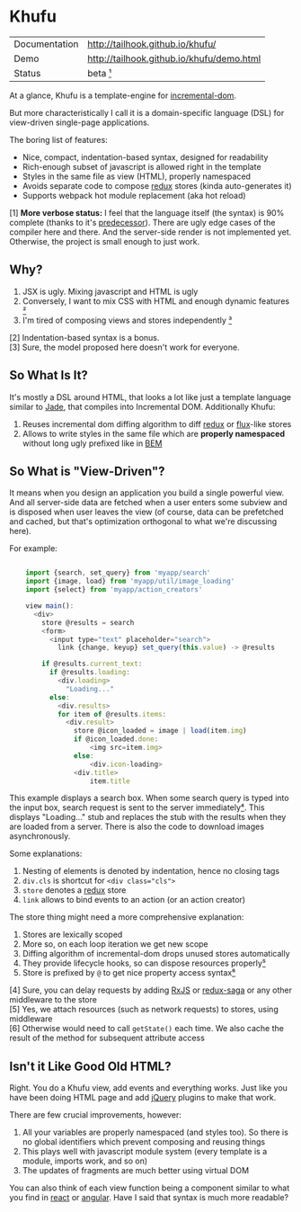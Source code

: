 Khufu
=====


|              |                                           |
|--------------|-------------------------------------------|
|Documentation | http://tailhook.github.io/khufu/          |
|Demo          | http://tailhook.github.io/khufu/demo.html |
|Status        | beta [¹](#1)                              |


At a glance, Khufu is a template-engine for [incremental-dom].

But more characteristically I call it is a domain-specific language (DSL) for
view-driven single-page applications.

The boring list of features:

* Nice, compact, indentation-based syntax, designed for readability
* Rich-enough subset of javascript is allowed right in the template
* Styles in the same file as view (HTML), properly namespaced
* Avoids separate code to compose [redux] stores (kinda auto-generates it)
* Supports webpack hot module replacement (aka hot reload)

<a name=1>[1] **More verbose status:** I feel that the language itself (the syntax) is
   90% complete (thanks to it's [predecessor]). There are ugly edge cases of the
   compiler here and there. And the server-side render is not implemented yet.
   Otherwise, the project is small enough to just work.


Why?
----

1. JSX is ugly. Mixing javascript and HTML is ugly
2. Conversely, I want to mix CSS with HTML and enough dynamic features [²](#2)
3. I'm tired of composing views and stores independently [³](#3)

<a name=2>[2] Indentation-based syntax is a bonus.<br>
<a name=3>[3] Sure, the model proposed here doesn't work for everyone.

So What Is It?
--------------

It's mostly a DSL around HTML, that looks a lot like just a template language
similar to [Jade], that compiles into Incremental DOM.
Additionally Khufu:

1. Reuses incremental dom diffing algorithm to diff [redux] or [flux]-like stores
2. Allows to write styles in the same file which are **properly namespaced**
   without long ugly prefixed like in [BEM]


So What is "View-Driven"?
-------------------------

It means when you design an application you build a single powerful view. And
all server-side data are fetched when a user enters some subview and is disposed
when user leaves the view (of course, data can be prefetched and cached, but
that's optimization orthogonal to what we're discussing here).

For example:
```javascript

    import {search, set_query} from 'myapp/search'
    import {image, load} from 'myapp/util/image_loading'
    import {select} from 'myapp/action_creators'

    view main():
      <div>
        store @results = search
        <form>
          <input type="text" placeholder="search">
            link {change, keyup} set_query(this.value) -> @results

        if @results.current_text:
          if @results.loading:
            <div.loading>
              "Loading..."
          else:
            <div.results>
            for item of @results.items:
              <div.result>
                store @icon_loaded = image | load(item.img)
                if @icon_loaded.done:
                    <img src=item.img>
                else:
                    <div.icon-loading>
                <div.title>
                    item.title
```
This example displays a search box. When some search query is typed into the
input box, search request is sent to the server immediately[⁴](#4). This displays
"Loading..." stub and replaces the stub with the results when they are loaded
from a server. There is also the code to download images asynchronously.

Some explanations:

1. Nesting of elements is denoted by indentation, hence no closing tags
2. ``div.cls`` is shortcut for ``<div class="cls">``
3. ``store`` denotes a [redux] store
4. ``link`` allows to bind events to an action (or an action creator)

The store thing might need a more comprehensive explanation:

1. Stores are lexically scoped
2. More so, on each loop iteration we get new scope
3. Diffing algorithm of incremental-dom drops unused stores automatically
4. They provide lifecycle hooks, so can dispose resources properly[⁵](#5)
5. Store is prefixed by ``@`` to get nice property access syntax[⁶](#6)

<a name=4>[4] Sure, you can delay requests by adding [RxJS] or [redux-saga]
or any other middleware to the store<br>
<a name=5>[5] Yes, we attach resources (such as network requests) to stores,
using middleware<br>
<a name=6>[6] Otherwise would need to call ``getState()`` each time. We also
cache the result of the method for subsequent attribute access

Isn't it Like Good Old HTML?
----------------------------

Right. You do a Khufu view, add events and everything works. Just like you
have been doing HTML page and add [jQuery] plugins to make that work.

There are few crucial improvements, however:

1. All your variables are properly namespaced (and styles too). So there is no
   global identifiers which prevent composing and reusing things
2. This plays well with javascript module system (every template is a module,
   imports work, and so on)
3. The updates of fragments are much better using virtual DOM

You can also think of each view function being a component
similar to what you find in [react] or [angular]. Have I said that syntax is
much more readable?


[flux]: https://facebook.github.io/react/blog/2014/05/06/flux.html
[redux]: http://redux.js.org/
[jade]: http://jade-lang.com/
[incremental-dom]: https://github.com/google/incremental-dom
[bem]: http://getbem.com/
[jquery]: https://jquery.com/
[react]: https://facebook.github.io/react/
[angular]: https://angularjs.org/
[RxJS]: https://github.com/acdlite/redux-rx
[redux-saga]: https://github.com/yelouafi/redux-saga
[predecessor]: http://github.com/tailhook/marafet
